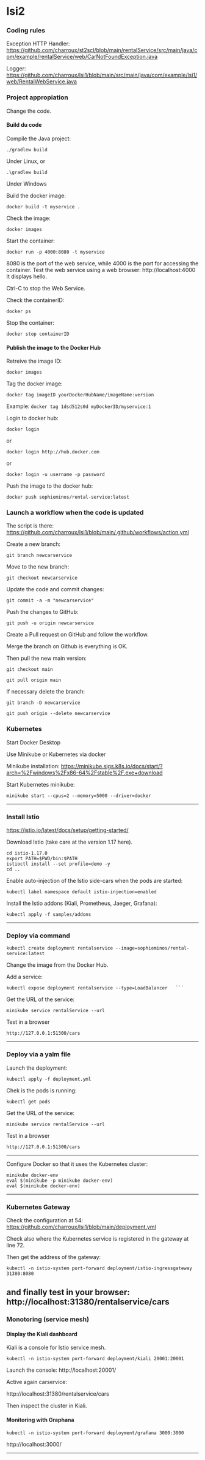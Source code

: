 # lsi2

### Coding rules

Exception HTTP Handler: https://github.com/charroux/st2scl/blob/main/rentalService/src/main/java/com/example/rentalService/web/CarNotFoundException.java

Logger: https://github.com/charroux/lsi1/blob/main/src/main/java/com/example/lsi1/web/RentalWebService.java

### Project appropiation

Change the code.

#### Build du code

Compile the Java project:
```
./gradlew build
```
Under Linux, or
```
.\gradlew build
```
Under Windows

Build the docker image:
```
docker build -t myservice .
```

Check the image:
```
docker images
```

Start the container:
```
docker run -p 4000:8080 -t myservice
```

8080 is the port of the web service, while 4000 is the port for accessing the container. Test the web service using a web browser: http://localhost:4000 It displays hello.

Ctrl-C to stop the Web Service.

Check the containerID:
```
docker ps
```

Stop the container:
```
docker stop containerID
```

#### Publish the image to the Docker Hub

Retreive the image ID:
```
docker images
```

Tag the docker image:
```
docker tag imageID yourDockerHubName/imageName:version
```

Example: `docker tag 1dsd512s0d myDockerID/myservice:1`

Login to docker hub:
```
docker login
```
or
```
docker login http://hub.docker.com
```
or
```
docker login -u username -p password
```

Push the image to the docker hub:
```
docker push sophieminos/rental-service:latest
```

### Launch a workflow when the code is updated

The script is there: https://github.com/charroux/lsi1/blob/main/.github/workflows/action.yml

Create a new branch:
```
git branch newcarservice
```
Move to the new branch:
```
git checkout newcarservice
```
Update the code and commit changes:
```
git commit -a -m "newcarservice"
```
Push the changes to GitHub:
```
git push -u origin newcarservice
```
Create a Pull request on GitHub and follow the workflow.

Merge the branch on Github is everything is OK.

Then pull the new main version:

```
git checkout main
```
```
git pull origin main
```

If necessary delete the branch:

```
git branch -D newcarservice
```
```
git push origin --delete newcarservice
```
### Kubernetes

Start Docker Desktop

Use Minikube or Kubernetes via docker

Minikube installation: https://minikube.sigs.k8s.io/docs/start/?arch=%2Fwindows%2Fx86-64%2Fstable%2F.exe+download

Start Kubernetes minikube:
```
minikube start --cpus=2 --memory=5000 --driver=docker
```

---

### Install Istio
https://istio.io/latest/docs/setup/getting-started/

Download Istio (take care at the version 1.17 here).

```
cd istio-1.17.0    
export PATH=$PWD/bin:$PATH    
istioctl install --set profile=demo -y
cd ..   
```
Enable auto-injection of the Istio side-cars when the pods are started:
```
kubectl label namespace default istio-injection=enabled
```
Install the Istio addons (Kiali, Prometheus, Jaeger, Grafana):
```
kubectl apply -f samples/addons
```
---
### Deploy via command
```
kubectl create deployment rentalservice --image=sophieminos/rental-service:latest
```
Change the image from the Docker Hub.

Add a service:
```
kubectl expose deployment rentalservice --type=LoadBalancer   ```
```
Get the URL of the service:
```
minikube service rentalService --url  
```
Test in a browser
```
http://127.0.0.1:51300/cars  
```
---

### Deploy via a yalm file

Launch the deployment:
```
kubectl apply -f deployment.yml  
```
Chek is the pods is running:
```
kubectl get pods
```
Get the URL of the service:
```
minikube service rentalService --url  
```
Test in a browser
```
http://127.0.0.1:51300/cars  
```
---
Configure Docker so that it uses the Kubernetes cluster:
```
minikube docker-env
eval $(minikube -p minikube docker-env)
eval $(minikube docker-env)  
```
---
### Kubernetes Gateway

Check the configuration at 54: https://github.com/charroux/lsi1/blob/main/deployment.yml

Check also where the Kubernetes service is registered in the gateway at line 72.

Then get the address of the gateway:
```
kubectl -n istio-system port-forward deployment/istio-ingressgateway 31380:8080  
```
and finally test in your browser:
http://localhost:31380/rentalservice/cars
---
### Monotoring (service mesh)
#### Display the Kiali dashboard
Kiali is a console for Istio service mesh.
```
kubectl -n istio-system port-forward deployment/kiali 20001:20001
```
Launch the console: http://localhost:20001/

Active again carservice:

http://localhost:31380/rentalservice/cars

Then inspect the cluster in Kiali.


#### Monitoring with Graphana
```
kubectl -n istio-system port-forward deployment/grafana 3000:3000
```
http://localhost:3000/

---
